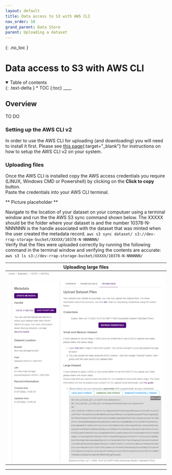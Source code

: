```yaml
---
layout: default
title: Data access to S3 with AWS CLI 
nav_order: 10
grand_parent: Data Store
parent: Uploading a dataset
---
```


{: .no_toc }

# Data access to S3 with AWS CLI 

<details  open markdown="block">
  <summary>
    Table of contents
  </summary>
{: .text-delta }
* TOC
{:toc}
____
</details>

## Overview

TO DO

### Setting up the AWS CLI v2
In order to use the AWS CLI for uploading (and downloading) you will need to install it first. Please see [this page](./setting-up-the-aws-cli.html){:target="\_blank"} for instructions on how to setup the AWS CLI v2 on your system.


### Uploading files
Once the AWS CLI is installed copy the AWS access credentials you require (LINUX, Windows CMD or Powershell) by clicking on the **Click to copy** button.  
Paste the credentials into your AWS CLI terminal.  

** Picture placeholder **  

Navigate to the location of your dataset on your computuer using a terminal window and run the the AWS S3 sync command shown below. The XXXXX should be the folder where your dataset is and the number 10378-N-NNNNNN is the handle associated with the dataset that was minted when the user created the metadata record.
`aws s3 sync dataset/ s3://dev-rrap-storage-bucket/XXXXX/10378-N-NNNNNN/`   
Verify that the files were uploaded correctly by running the following command in the terminal window and verifying the contents are accurate:  
`aws s3 ls s3://dev-rrap-storage-bucket/XXXXX/10378-N-NNNNNN/`  

|                                 Uploading large files                                    |
| :---------------------------------------------------------------------------------:      |
| <img src="../../assets/images/data_store/uploadLargeFilesStep1.png" alt="drawing" width="600"/> |



___